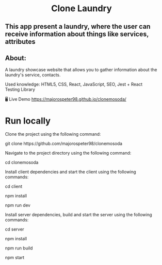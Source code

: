 <h1 style="text-align:center">Clone Laundry</h1>
<h2>This app present a laundry, where the user can receive information about things like services, attributes  </h2>

<h2>About: </h2>
<p>A laundry showcase website that allows you to gather information about the laundry's service, contacts. </p>
<p>Used knowledge: HTML5, CSS, React, JavaScript, SEO, Jest + React Testing Library </p>

🖥️ Live Demo
<a href="https://majorospeter98.github.io/clonemosoda/">https://majorospeter98.github.io/clonemosoda/<a>

<h1>Run locally </h1>
<p> Clone the project using the following command:</p>
<p>git clone https://github.com/majorospeter98/clonemosoda</p>
<p>Navigate to the project directory using the following command:</p>
<p>cd clonemosoda</p>
<p>Install client dependencies and start the client using the following commands:</p>

<p>cd client </p>
<p>npm install </p>
<p> npm run dev</p>
<p>Install server dependencies, build and start the server using the following commands: </p>

<p>cd server </p>
<p>npm install </p>
<p>npm run build </p>
<p>npm start </p>
